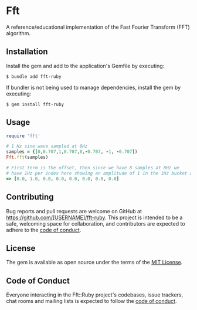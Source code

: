 # Fft

A reference/educational implementation of the Fast Fourier Transform (FFT) algorithm.

## Installation

Install the gem and add to the application's Gemfile by executing:

    $ bundle add fft-ruby

If bundler is not being used to manage dependencies, install the gem by executing:

    $ gem install fft-ruby

## Usage

```ruby
require 'fft'

# 1 Hz sine wave sampled at 8Hz
samples = {[0,0.707,1,0.707,0,-0.707, -1, -0.707])
Fft.fft(samples)

# First term is the offset, then since we have 8 samples at 8Hz we
# have 1Hz per index here showing an amplitude of 1 in the 1Hz bucket as
=> [0.0, 1.0, 0.0, 0.0, 0.0, 0.0, 0.0, 0.0]
```

## Contributing

Bug reports and pull requests are welcome on GitHub at https://github.com/[USERNAME]/fft-ruby. This project is intended to be a safe, welcoming space for collaboration, and contributors are expected to adhere to the [code of conduct](https://github.com/[USERNAME]/fft-ruby/blob/master/CODE_OF_CONDUCT.md).

## License

The gem is available as open source under the terms of the [MIT License](https://opensource.org/licenses/MIT).

## Code of Conduct

Everyone interacting in the Fft::Ruby project's codebases, issue trackers, chat rooms and mailing lists is expected to follow the [code of conduct](https://github.com/[USERNAME]/fft-ruby/blob/master/CODE_OF_CONDUCT.md).
